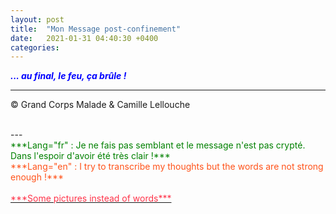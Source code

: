 ```yaml
---
layout: post
title:  "Mon Message post-confinement"
date:   2021-01-31 04:40:30 +0400
categories: 
---
```



<span style="color: blue">***... au final, le feu, ça brûle !***</span>
<br/>


---
&copy;  Grand Corps Malade & Camille Lellouche

<br>
---

<br>
<span style="color: green">***Lang="fr" : Je ne fais pas semblant et le message n'est pas crypté. Dans l'espoir d'avoir été très clair !***</span>
<br/>
<span style="color: #ff531a">***Lang="en" : I try to transcribe my thoughts but the words are not strong enough !***</span>
<br/>
<br>
<a href="https://pixabay.com/fr/users/alexey_hulsov-388655/?utm_source=link-attribution&amp;utm_medium=referral&amp;utm_campaign=image&amp;utm_content=5855218"><span style="color:  #ff3349">***Some pictures instead of words***</span></a>